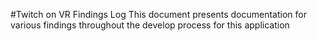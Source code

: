 #Twitch on VR Findings Log
This document presents documentation for various findings throughout the develop process for this application

